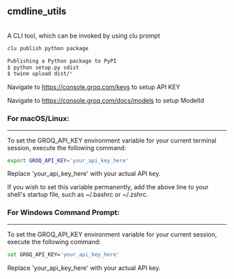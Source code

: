 ## cmdline_utils
<br>
A CLI tool, which can be invoked by using clu prompt

```bash
clu publish python package

Publishing a Python package to PyPI
$ python setup.py sdist
$ twine upload dist/*
```

Navigate to https://console.groq.com/keys to setup API KEY

Navigate to https://console.groq.com/docs/models to setup ModelId

### For macOS/Linux:
----------------
To set the GROQ_API_KEY environment variable for your current terminal session, execute the following command:<br>
```bash
export GROQ_API_KEY='your_api_key_here'
```

Replace 'your_api_key_here' with your actual API key.

If you wish to set this variable permanently, add the above line to your shell's startup file, such as ~/.bashrc or ~/.zshrc.

### For Windows Command Prompt:
---------------------------
To set the GROQ_API_KEY environment variable for your current session, execute the following command:

``` bash
set GROQ_API_KEY='your_api_key_here'
```

Replace 'your_api_key_here' with your actual API key.